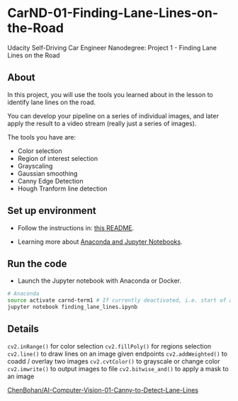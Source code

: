 # CarND-01-Finding-Lane-Lines-on-the-Road
Udacity Self-Driving Car Engineer Nanodegree: Project 1 - Finding Lane Lines on the Road

## About

In this project, you will use the tools you learned about in the lesson to identify lane lines on the road. 

You can develop your pipeline on a series of individual images, and later apply the result to a video stream (really just a series of images).

The tools you have are:

- Color selection
- Region of interest selection
- Grayscaling
- Gaussian smoothing
- Canny Edge Detection
- Hough Tranform line detection

## Set up environment

- Follow the instructions in: [this README](https://github.com/udacity/CarND-Term1-Starter-Kit/blob/master/README.md).

- Learning more about [Anaconda and Jupyter Notebooks](https://classroom.udacity.com/courses/ud1111).

## Run the code

- Launch the Jupyter notebook with Anaconda or Docker.

```bash
# Anaconda
source activate carnd-term1 # If currently deactivated, i.e. start of a new terminal session
jupyter notebook finding_lane_lines.ipynb
```

## Details

`cv2.inRange()` for color selection
`cv2.fillPoly()` for regions selection
`cv2.line()` to draw lines on an image given endpoints
`cv2.addWeighted()` to coadd / overlay two images `cv2.cvtColor()` to grayscale or change color `cv2.imwrite()` to output images to file
`cv2.bitwise_and()` to apply a mask to an image

[ChenBohan/AI-Computer-Vision-01-Canny-to-Detect-Lane-Lines](https://github.com/ChenBohan/AI-Computer-Vision-01-Canny-to-Detect-Lane-Lines)
